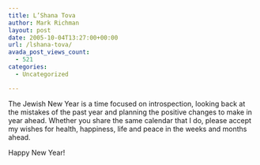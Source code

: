 ```yaml
---
title: L’Shana Tova
author: Mark Richman
layout: post
date: 2005-10-04T13:27:00+00:00
url: /lshana-tova/
avada_post_views_count:
  - 521
categories:
  - Uncategorized

---
```

The Jewish New Year is a time focused on introspection, looking back at the mistakes of the past year and planning the positive changes to make in year ahead. Whether you share the same calendar that I do, please accept my wishes for health, happiness, life and peace in the weeks and months ahead.

Happy New Year!